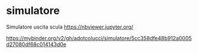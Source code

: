 # simulatore
Simulatore uscita scula
https://nbviewer.jupyter.org/


https://mybinder.org/v2/gh/adotcolucci/simulatore/5cc358dfe48b912a0005d27080df68c014143d0e
